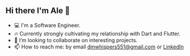 ## Hi there I'm Ale 🖖
- 💻 I'm a Software Engineer.
- 🔥 Currently strongly cultivating my relationship with Dart and Flutter.
- 👊 I’m looking to collaborate on interesting projects.
- 📫 How to reach me: by email dmwhispers551@gmail.com or [LinkedIn](https://www.linkedin.com/in/alejandro-martín-albalah)
